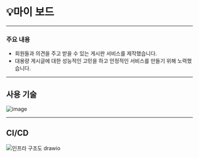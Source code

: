 # 💡마이 보드

---

### 주요 내용
* 회원들과 의견을 주고 받을 수 있는 게시판 서비스를 제작했습니다.  
* 대용량 게시글에 대한 성능적인 고민을 하고 안정적인 서비스를 만들기 위해 노력했습니다.

---

## 사용 기술

![image](https://github.com/jm0514/Algorithm_coding_test/assets/94179449/fbd92b2c-6dd3-4339-91b8-6ee09b9073ca)

---

## CI/CD

![인프라 구조도 drawio](https://github.com/jm0514/my-board/assets/94179449/c64da009-2fc2-4d56-b69f-0ea30922f857)